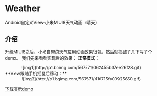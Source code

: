 # Weather
Android自定义View-小米MIUI8天气动画（晴天）

## 介绍
升级MIUI8之后，小米自带的天气应用动画效果很赞。然后就捣鼓了几下写了个demo。
我们先来看看实现后的效果：
**正常模式：**

<center>![img1](http://p1.bpimg.com/567571/062455b37ee26f28.gif)</center>
<!-- more -->
**View跟随手机摇晃后移动：**

<center>![img2](http://p1.bqimg.com/567571/410715fe00925650.gif)</center>

[下载演示demo][1]  

[1]: http://fir.im/nmg3
